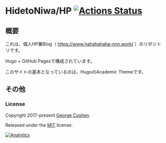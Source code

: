 # HidetoNiwa/HP [![Actions Status](https://github.com/HidetoNiwa/HP/workflows/github%20pages/badge.svg)](https://github.com/HidetoNiwa/HP/actions)

## 概要

これは、個人HP兼Blog（ https://www.hahahahaha-nnn.work/ ）のリポジトリです。

Hugo + GitHub Pagesで構成されています。

このサイトの基本となっているのは、HugoのAcademic Themeです。

## その他

### License

Copyright 2017-present [George Cushen](https://georgecushen.com).

Released under the [MIT](https://github.com/sourcethemes/academic-kickstart/blob/master/LICENSE.md) license.

[![Analytics](https://ga-beacon.appspot.com/UA-78646709-2/academic-kickstart/readme?pixel)](https://github.com/igrigorik/ga-beacon)
